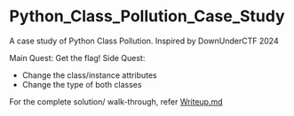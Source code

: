 # Python_Class_Pollution_Case_Study
A case study of Python Class Pollution. Inspired by DownUnderCTF 2024

Main Quest: Get the flag!
Side Quest: 
- Change the class/instance attributes
- Change the type of both classes

For the complete solution/ walk-through, refer [Writeup.md](./Writeup.md)